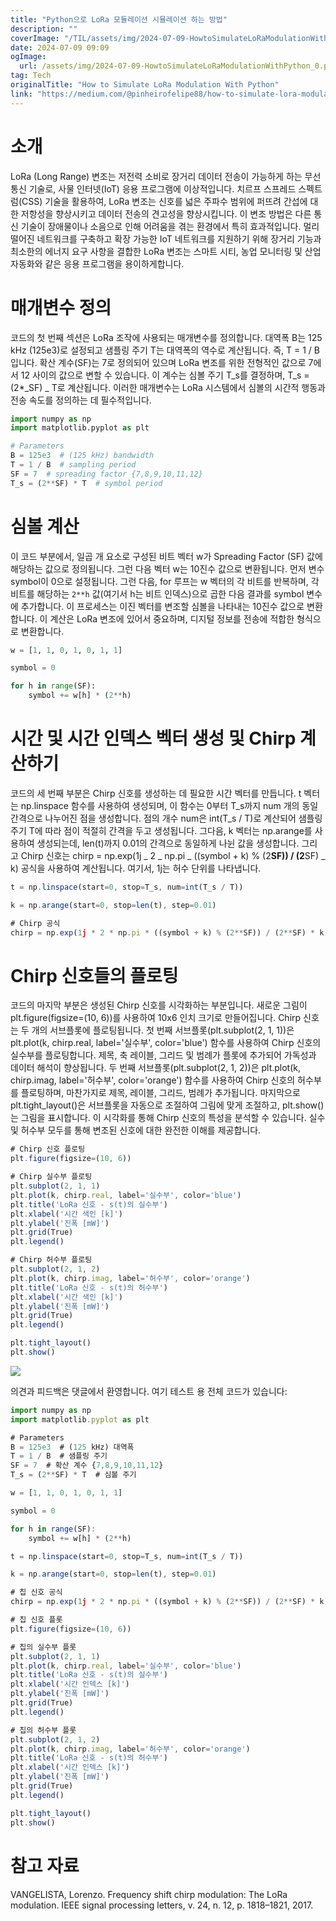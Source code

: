 ```yaml
---
title: "Python으로 LoRa 모듈레이션 시뮬레이션 하는 방법"
description: ""
coverImage: "/TIL/assets/img/2024-07-09-HowtoSimulateLoRaModulationWithPython_0.png"
date: 2024-07-09 09:09
ogImage:
  url: /assets/img/2024-07-09-HowtoSimulateLoRaModulationWithPython_0.png
tag: Tech
originalTitle: "How to Simulate LoRa Modulation With Python"
link: "https://medium.com/@pinheirofelipe88/how-to-simulate-lora-modulation-with-python-a32a45df49ce"
---
```


# 소개

LoRa (Long Range) 변조는 저전력 소비로 장거리 데이터 전송이 가능하게 하는 무선 통신 기술로, 사물 인터넷(IoT) 응용 프로그램에 이상적입니다. 치르프 스프레드 스펙트럼(CSS) 기술을 활용하여, LoRa 변조는 신호를 넓은 주파수 범위에 퍼뜨려 간섭에 대한 저항성을 향상시키고 데이터 전송의 견고성을 향상시킵니다. 이 변조 방법은 다른 통신 기술이 장애물이나 소음으로 인해 어려움을 겪는 환경에서 특히 효과적입니다. 멀리 떨어진 네트워크를 구축하고 확장 가능한 IoT 네트워크를 지원하기 위해 장거리 기능과 최소한의 에너지 요구 사항을 결합한 LoRa 변조는 스마트 시티, 농업 모니터링 및 산업 자동화와 같은 응용 프로그램을 용이하게합니다.

# 매개변수 정의

코드의 첫 번째 섹션은 LoRa 조작에 사용되는 매개변수를 정의합니다. 대역폭 B는 125 kHz (125e3)로 설정되고 샘플링 주기 T는 대역폭의 역수로 계산됩니다. 즉, T = 1 / B 입니다. 확산 계수(SF)는 7로 정의되어 있으며 LoRa 변조를 위한 전형적인 값으로 7에서 12 사이의 값으로 변할 수 있습니다. 이 계수는 심볼 주기 T_s를 결정하며, T_s = (2\*_SF) _ T로 계산됩니다. 이러한 매개변수는 LoRa 시스템에서 심볼의 시간적 행동과 전송 속도를 정의하는 데 필수적입니다.

<!-- TIL 수평 -->

<ins class="adsbygoogle"
     style="display:block"
     data-ad-client="ca-pub-4877378276818686"
     data-ad-slot="1549334788"
     data-ad-format="auto"
     data-full-width-responsive="true"></ins>

<script>
(adsbygoogle = window.adsbygoogle || []).push({});
</script>

```python
import numpy as np
import matplotlib.pyplot as plt

# Parameters
B = 125e3  # (125 kHz) bandwidth
T = 1 / B  # sampling period
SF = 7  # spreading factor {7,8,9,10,11,12}
T_s = (2**SF) * T  # symbol period
```

# 심볼 계산

이 코드 부분에서, 일곱 개 요소로 구성된 비트 벡터 w가 Spreading Factor (SF) 값에 해당하는 값으로 정의됩니다. 그런 다음 벡터 w는 10진수 값으로 변환됩니다. 먼저 변수 symbol이 0으로 설정됩니다. 그런 다음, for 루프는 w 벡터의 각 비트를 반복하며, 각 비트를 해당하는 `2**h` 값(여기서 h는 비트 인덱스)으로 곱한 다음 결과를 symbol 변수에 추가합니다. 이 프로세스는 이진 벡터를 변조할 심볼을 나타내는 10진수 값으로 변환합니다. 이 계산은 LoRa 변조에 있어서 중요하며, 디지털 정보를 전송에 적합한 형식으로 변환합니다.

```python
w = [1, 1, 0, 1, 0, 1, 1]

symbol = 0

for h in range(SF):
    symbol += w[h] * (2**h)
```

<!-- TIL 수평 -->

<ins class="adsbygoogle"
     style="display:block"
     data-ad-client="ca-pub-4877378276818686"
     data-ad-slot="1549334788"
     data-ad-format="auto"
     data-full-width-responsive="true"></ins>

<script>
(adsbygoogle = window.adsbygoogle || []).push({});
</script>

# 시간 및 시간 인덱스 벡터 생성 및 Chirp 계산하기

코드의 세 번째 부분은 Chirp 신호를 생성하는 데 필요한 시간 벡터를 만듭니다. t 벡터는 np.linspace 함수를 사용하여 생성되며, 이 함수는 0부터 T_s까지 num 개의 동일 간격으로 나누어진 점을 생성합니다. 점의 개수 num은 int(T_s / T)로 계산되어 샘플링 주기 T에 따라 점이 적절히 간격을 두고 생성됩니다. 그다음, k 벡터는 np.arange를 사용하여 생성되는데, len(t)까지 0.01의 간격으로 동일하게 나뉜 값을 생성합니다. 그리고 Chirp 신호는 chirp = np.exp(1j _ 2 _ np.pi _ ((symbol + k) % (2**SF)) / (2**SF) _ k) 공식을 사용하여 계산됩니다. 여기서, 1j는 허수 단위를 나타냅니다.

```js
t = np.linspace(start=0, stop=T_s, num=int(T_s / T))

k = np.arange(start=0, stop=len(t), step=0.01)

# Chirp 공식
chirp = np.exp(1j * 2 * np.pi * ((symbol + k) % (2**SF)) / (2**SF) * k)
```

# Chirp 신호들의 플로팅

<!-- TIL 수평 -->

<ins class="adsbygoogle"
     style="display:block"
     data-ad-client="ca-pub-4877378276818686"
     data-ad-slot="1549334788"
     data-ad-format="auto"
     data-full-width-responsive="true"></ins>

<script>
(adsbygoogle = window.adsbygoogle || []).push({});
</script>

코드의 마지막 부분은 생성된 Chirp 신호를 시각화하는 부분입니다. 새로운 그림이 plt.figure(figsize=(10, 6))를 사용하여 10x6 인치 크기로 만들어집니다. Chirp 신호는 두 개의 서브플롯에 플로팅됩니다. 첫 번째 서브플롯(plt.subplot(2, 1, 1))은 plt.plot(k, chirp.real, label='실수부', color='blue') 함수를 사용하여 Chirp 신호의 실수부를 플로팅합니다. 제목, 축 레이블, 그리드 및 범례가 플롯에 추가되어 가독성과 데이터 해석이 향상됩니다. 두 번째 서브플롯(plt.subplot(2, 1, 2))은 plt.plot(k, chirp.imag, label='허수부', color='orange') 함수를 사용하여 Chirp 신호의 허수부를 플로팅하며, 마찬가지로 제목, 레이블, 그리드, 범례가 추가됩니다. 마지막으로 plt.tight_layout()은 서브플롯을 자동으로 조절하여 그림에 맞게 조절하고, plt.show()는 그림을 표시합니다. 이 시각화를 통해 Chirp 신호의 특성을 분석할 수 있습니다. 실수 및 허수부 모두를 통해 변조된 신호에 대한 완전한 이해를 제공합니다.

```js
# Chirp 신호 플로팅
plt.figure(figsize=(10, 6))

# Chirp 실수부 플로팅
plt.subplot(2, 1, 1)
plt.plot(k, chirp.real, label='실수부', color='blue')
plt.title('LoRa 신호 - s(t)의 실수부')
plt.xlabel('시간 색인 [k]')
plt.ylabel('진폭 [mW]')
plt.grid(True)
plt.legend()

# Chirp 허수부 플로팅
plt.subplot(2, 1, 2)
plt.plot(k, chirp.imag, label='허수부', color='orange')
plt.title('LoRa 신호 - s(t)의 허수부')
plt.xlabel('시간 색인 [k]')
plt.ylabel('진폭 [mW]')
plt.grid(True)
plt.legend()

plt.tight_layout()
plt.show()
```

<img src="/TIL/assets/img/2024-07-09-HowtoSimulateLoRaModulationWithPython_0.png" />

의견과 피드백은 댓글에서 환영합니다. 여기 테스트 용 전체 코드가 있습니다:

<!-- TIL 수평 -->

<ins class="adsbygoogle"
     style="display:block"
     data-ad-client="ca-pub-4877378276818686"
     data-ad-slot="1549334788"
     data-ad-format="auto"
     data-full-width-responsive="true"></ins>

<script>
(adsbygoogle = window.adsbygoogle || []).push({});
</script>

```js
import numpy as np
import matplotlib.pyplot as plt

# Parameters
B = 125e3  # (125 kHz) 대역폭
T = 1 / B  # 샘플링 주기
SF = 7  # 확산 계수 {7,8,9,10,11,12}
T_s = (2**SF) * T  # 심볼 주기

w = [1, 1, 0, 1, 0, 1, 1]

symbol = 0

for h in range(SF):
    symbol += w[h] * (2**h)

t = np.linspace(start=0, stop=T_s, num=int(T_s / T))

k = np.arange(start=0, stop=len(t), step=0.01)

# 칩 신호 공식
chirp = np.exp(1j * 2 * np.pi * ((symbol + k) % (2**SF)) / (2**SF) * k)

# 칩 신호 플롯
plt.figure(figsize=(10, 6))

# 칩의 실수부 플롯
plt.subplot(2, 1, 1)
plt.plot(k, chirp.real, label='실수부', color='blue')
plt.title('LoRa 신호 - s(t)의 실수부')
plt.xlabel('시간 인덱스 [k]')
plt.ylabel('진폭 [mW]')
plt.grid(True)
plt.legend()

# 칩의 허수부 플롯
plt.subplot(2, 1, 2)
plt.plot(k, chirp.imag, label='허수부', color='orange')
plt.title('LoRa 신호 - s(t)의 허수부')
plt.xlabel('시간 인덱스 [k]')
plt.ylabel('진폭 [mW]')
plt.grid(True)
plt.legend()

plt.tight_layout()
plt.show()
```

# 참고 자료

VANGELISTA, Lorenzo. Frequency shift chirp modulation: The LoRa modulation. IEEE signal processing letters, v. 24, n. 12, p. 1818–1821, 2017.
